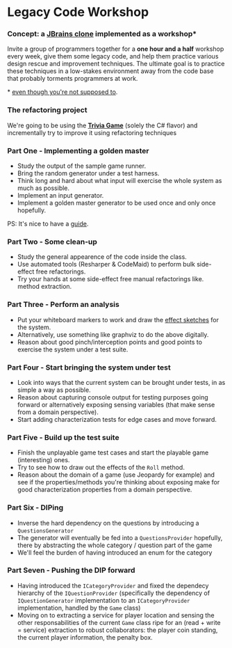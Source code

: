# Legacy Code Workshop

### Concept: a [JBrains clone] implemented as a workshop*
Invite a group of programmers together for a **one hour and a half** workshop every week, give them some legacy code, and help them practice various design rescue and improvement techniques.
The ultimate goal is to practice these techniques in a low-stakes environment away from the code base that probably torments programmers at work.

\* [even though you're not supposed to].

### The refactoring project
We're going to be using the **[Trivia Game]** (solely the C# flavor) and incrementally try to improve it using refactoring techniques

[Trivia Game]: <https://github.com/caradojo/trivia/tree/master/C%23>
[JBrains clone]: <https://www.jbrains.ca/legacy-code-retreat/>
[even though you're not supposed to]: <https://blog.adrianbolboaca.ro/2014/04/legacy-coderetreat/>

### Part One - Implementing a golden master

* Study the output of the sample game runner.
* Bring the random generator under a test harness.
* Think long and hard about what input will exercise the whole system as much as possible.
* Implement an input generator.
* Implement a golden master generator to be used once and only once hopefully.

PS: It's nice to have a [guide].

[guide]: <https://code.tutsplus.com/tutorials/refactoring-legacy-code-part-1-the-golden-master--cms-20331>

### Part Two - Some clean-up

* Study the general appearence of the code inside the class.
* Use automated tools (Resharper & CodeMaid) to perform bulk side-effect free refactorings.
* Try your hands at some side-effect free manual refactorings like. method extraction.

### Part Three - Perform an analysis

* Put your whiteboard markers to work and draw the [effect sketches] for the system.
* Alternatively, use something like graphviz to do the above digitally.
* Reason about good pinch/interception points and good points to exercise the system under a test suite.

[effect sketches]: <https://gist.github.com/jeremy-w/6986692#chapter-11-i-need-to-make-a-change-what-methods-should-i-test>

### Part Four - Start bringing the system under test

* Look into ways that the current system can be brought under tests, in as simple a way as possible.
* Reason about capturing console output for testing purposes going forward or alternatively exposing sensing variables (that make sense from a domain perspective).
* Start adding characterization tests for edge cases and move forward.

### Part Five - Build up the test suite

* Finish the unplayable game test cases and start the playable game (interesting) ones.
* Try to see how to draw out the effects of the `Roll` method.
* Reason about the domain of a game (use Jeopardy for example) and see if the properties/methods you're thinking about exposing make for good characterization properties from a domain perspective.

### Part Six - DIPing

* Inverse the hard dependency on the questions by introducing a `QuestionsGenerator`
* The generator will eventually be fed into a `QuestionsProvider` hopefully, there by abstracting the whole category / question part of the game
* We'll feel the burden of having introduced an enum for the category

### Part Seven - Pushing the DIP forward

* Having introduced the `ICategoryProvider` and fixed the dependecy hierarchy of the `IQuestionProvider` (specifically the dependency of `IQuestionGenerator` implementation to an `ICategoryProvider` implementation, handled by the `Game` class)
* Moving on to extracting a service for player location and sensing the other responsabilities of the current `Game` class ripe for an  (read + write = service) extraction to robust collaborators: the player coin standing, the current player information, the penalty box.